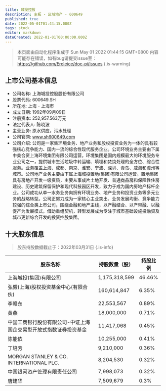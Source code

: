 ```yaml
---
title: 城投控股
description: 主板 - 区域地产 - 600649
published: true
date: 2022-05-01T01:44:15.000Z
tags: stock
editor: markdown
dateCreated: 2022-01-01T00:00:00.000Z
---
```


> 本页面由自动化程序生成于 Sun May 01 2022 01:44:15 GMT+0800
> 内容可能存在错误，如有bug请提交issue至：https://github.com/Eroleice/doc-pi/issues
{.is-warning}

## 上市公司基本信息
- 公司名称: 上海城投控股股份有限公司
- 股票代码: 600649.SH
- 所在地: 上海 - 上海市
- 成立日期: 1992年09月09日
- 注册资本: 252,957.563万元
- 法定代表人: 陈晓波
- 主营业务: 原水供应，污水处理
- 公司官网: www.sh600649.com
- 公司介绍: 公司是一家集环境业务、地产业务和股权投资业务为一体的具有较强核心竞争能力、国内一流的综合性现代服务企业。公司环境业务主要由下属中美合资上海环境集团有限公司运营。环境集团是国内规模最大的环境服务专业公司之一，提供城市生活垃圾中转运输、填埋和焚烧处理的全方位、综合性服务。业务覆盖上海、成都、南京、淮安、宁波、深圳、青岛、威海和漳州等城市。公司地产业务主要由下属上海城投置地(集团)有限公司运营。置地集团具有房地产开发一级资质，主要从事成片土地开发、普通商品房和保障性住房建设、历史建筑保留保护和现代科技园区开发，致力于成为国内房地产标杆企业。公司成功从单一水务业务向拥有环境业务、地产业务和投资业务等多元业务的战略转型。公司正努力成为一家核心主业突出、业务发展均衡、竞争能力较强的综合类上市公司，围绕金融和地产主线，以产融结合、以产带融、以融促产为发展模式，借助重组契机，转型发展成为专注于城市基础设施投融资及城市更新综合开发的投资控股集团。


## 十大股东信息
> 股东持股数据截止于：2022年03月31日
{.is-info}

| 股东名称 | 持股数量（股） | 持股比例 |
| --- | --- | --- |
| 上海城投(集团)有限公司 | 1,175,318,599 | 46.46% |
| 弘毅(上海)股权投资基金中心(有限合伙) | 160,614,847 | 6.35% |
| 李赣东 | 22,553,567 | 0.89% |
| 黄燕 | 18,000,000 | 0.71% |
| 中国工商银行股份有限公司-中证上海国企交易型开放式指数证券投资基金 | 11,417,068 | 0.45% |
| 陈能依 | 10,255,000 | 0.41% |
| 丁培芳 | 9,210,000 | 0.36% |
| MORGAN STANLEY & CO.   INTERNATIONAL PLC. | 8,204,530 | 0.32% |
| 中国银河资产管理有限责任公司 | 7,998,073 | 0.32% |
| 唐建华 | 7,509,679 | 0.3% |




